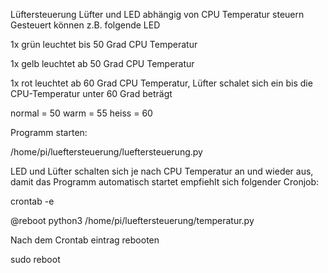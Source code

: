 Lüftersteuerung
Lüfter und LED abhängig von CPU Temperatur steuern
Gesteuert können z.B. folgende LED

1x grün leuchtet bis 50 Grad CPU Temperatur

1x gelb leuchtet ab 50 Grad CPU Temperatur

1x rot leuchtet ab 60 Grad CPU Temperatur, Lüfter schalet sich ein bis die CPU-Temperatur unter 60 Grad beträgt

 normal = 50
 warm = 55
 heiss = 60

Programm starten:

/home/pi/lueftersteuerung/lueftersteuerung.py

LED und Lüfter schalten sich je nach CPU Temperatur an und wieder aus, damit das Programm automatisch startet empfiehlt sich folgender Cronjob:

crontab -e

@reboot python3 /home/pi/lueftersteuerung/temperatur.py


Nach dem Crontab eintrag rebooten

sudo reboot

